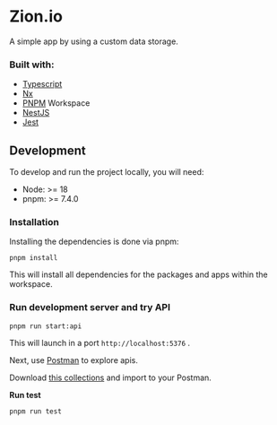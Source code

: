 # Zion.io

A simple app by using a custom data storage.

### **Built with:**

- [﻿Typescript](https://www.typescriptlang.org/)
- [﻿Nx](https://nx.dev/)
- [﻿PNPM](https://pnpm.io/) Workspace
- [﻿NestJS](https://nestjs.com/)
- [﻿Jest](https://jestjs.io/)

## Development

To develop and run the project locally, you will need:

- Node: >= 18
- pnpm: >= 7.4.0

### **Installation**

Installing the dependencies is done via pnpm:

```
﻿pnpm install
```

This will install all dependencies for the packages and apps within the workspace.

### **Run development server and try API**

```
pnpm run start:api
```

This will launch in a port `﻿http://localhost:5376` .

Next, use [﻿Postman](https://www.postman.com/)﻿ to explore apis.

Download [﻿this collections](https://api.postman.com/collections/1158990-ddafecb9-6894-4ea6-9c50-d5ce02825dc4?access_key=PMAT-01HNGTQRXWNNRY7XMNZCABE3F5)﻿ and import to your Postman.

**Run test**

```
pnpm run test
```
